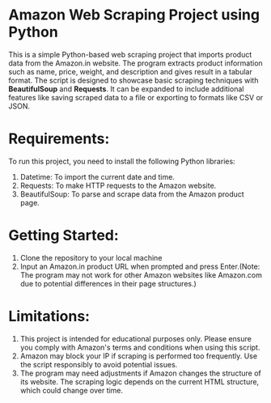 # **Amazon Web Scraping Project using Python**

This is a simple Python-based web scraping project that imports product data from the Amazon.in website. The program extracts product information such as name, price, weight, and description and gives result in a tabular format. The script is designed to showcase basic scraping techniques with **BeautifulSoup** and **Requests**. It can be expanded to include additional features like saving scraped data to a file or exporting to formats like CSV or JSON.

# **Requirements:**

To run this project, you need to install the following Python libraries:
1. Datetime: To import the current date and time.
2. Requests: To make HTTP requests to the Amazon website.
3. BeautifulSoup: To parse and scrape data from the Amazon product page.

# **Getting Started:**

1. Clone the repository to your local machine
2. Input an Amazon.in product URL when prompted and press Enter.(Note: The program may not work for other Amazon websites like Amazon.com due to potential differences in their page structures.)

# **Limitations:**

1. This project is intended for educational purposes only. Please ensure you comply with Amazon's terms and conditions when using this script.
2. Amazon may block your IP if scraping is performed too frequently. Use the script responsibly to avoid potential issues.
3. The program may need adjustments if Amazon changes the structure of its website. The scraping logic depends on the current HTML structure, which could change over time.

